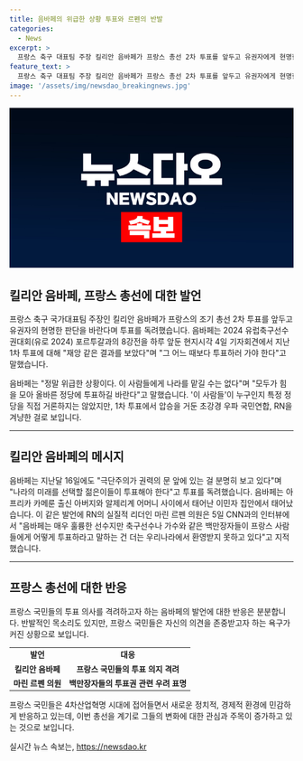 ```yaml
---
title: 음바페의 위급한 상황 투표와 르펜의 반발
categories:
  - News
excerpt: >
  프랑스 축구 대표팀 주장 킬리안 음바페가 프랑스 총선 2차 투표를 앞두고 유권자에게 현명한 선택을 요청했습니다. 1차 투표 결과를 비판하며 재앙 같은 결과라고 언급한 음바페는 모두가 올바른 정당에 힘을 모아 투표하길 바란다고 말했습니다. 그의 발언은 우파 국민연합, RN을 겨냥한 것으로 보여지며, RN의 리더인 마린 르펜 의원은 음바페의 발언을 비판하며 프랑스인은 자기들이 옳다고 생각하는 것에 투표하길 원한다고 반박했습니다.음바페의 이러한 발언은 논란을 불러일으키고 있습니다.
feature_text: >
  프랑스 축구 대표팀 주장 킬리안 음바페가 프랑스 총선 2차 투표를 앞두고 유권자에게 현명한 선택을 요청했습니다. 1차 투표 결과를 비판하며 재앙 같은 결과라고 언급한 음바페는 모두가 올바른 정당에 힘을 모아 투표하길 바란다고 말했습니다. 그의 발언은 우파 국민연합, RN을 겨냥한 것으로 보여지며, RN의 리더인 마린 르펜 의원은 음바페의 발언을 비판하며 프랑스인은 자기들이 옳다고 생각하는 것에 투표하길 원한다고 반박했습니다.음바페의 이러한 발언은 논란을 불러일으키고 있습니다.
image: '/assets/img/newsdao_breakingnews.jpg'
---
```


<p><img src="/assets/img/newsdao_breakingnews.jpg" alt="ontimetimes 속보" /></p>

<h2 data-ke-size="size26">킬리안 음바페, 프랑스 총선에 대한 발언</h2>

<p data-ke-size="size16">프랑스 축구 국가대표팀 주장인 킬리안 음바페가 프랑스의 조기 총선 2차 투표를 앞두고 유권자의 현명한 판단을  바란다며 투표를 독려했습니다. 음바페는 2024 유럽축구선수권대회(유로 2024) 포르투갈과의 8강전을 하루 앞둔 현지시각 4일 기자회견에서 지난 1차 투표에 대해 "재앙 같은 결과를 보았다"며 "그 어느 때보다 투표하러 가야 한다"고 말했습니다.</p>

<p data-ke-size="size16">음바페는 "정말 위급한 상황이다. 이 사람들에게 나라를 맡길 수는 없다"며 "모두가 힘을 모아 올바른 정당에 투표하길 바란다"고 말했습니다. '이 사람들'이 누구인지 특정 정당을 직접 거론하지는 않았지만, 1차 투표에서 압승을 거둔 초강경 우파 국민연합, RN을 겨냥한 걸로 보입니다. </p>

<hr>

<h2 data-ke-size="size26">킬리안 음바페의 메시지</h2>

<p data-ke-size="size16">음바페는 지난달 16일에도 "극단주의가 권력의 문 앞에 있는 걸 분명히 보고 있다"며 "나라의 미래를 선택할 젊은이들이 투표해야 한다"고 투표를 독려했습니다. 음바페는 아프리카 카메룬 출신 아버지와 알제리계 어머니 사이에서 태어난 이민자 집안에서 태어났습니다. 이 같은 발언에 RN의 실질적 리더인 마린 르펜 의원은 5일 CNN과의 인터뷰에서 "음바페는 매우 훌륭한 선수지만 축구선수나 가수와 같은 백만장자들이 프랑스 사람들에게 어떻게 투표하라고 말하는 건 더는 우리나라에서 환영받지 못하고 있다"고 지적했습니다.</p>

<hr>

<h2 data-ke-size="size26">프랑스 총선에 대한 반응</h2>

<p data-ke-size="size16">프랑스 국민들의 투표 의사를 격려하고자 하는 음바페의 발언에 대한 반응은 분분합니다. 반발적인 목소리도 있지만, 프랑스 국민들은 자신의 의견을 존중받고자 하는 욕구가 커진 상황으로 보입니다.</p>

<table>
    <tr>
        <td style="text-align: center; height: 17px;"><b>발언</b></td>
        <td style="text-align: center; height: 17px;"><b>대응</b></td>
    </tr>
    <tr>
        <td style="text-align: center; height: 17px;"><b>킬리안 음바페</b></td>
        <td style="text-align: center; height: 17px;"><b>프랑스 국민들의 투표 의지 격려</b></td>
    </tr>
    <tr>
        <td style="text-align: center; height: 17px;"><b>마린 르펜 의원</b></td>
        <td style="text-align: center; height: 17px;"><b>백만장자들의 투표권 관련 우려 표명</b></td>
    </tr>
</table>

<p data-ke-size="size16">프랑스 국민들은 4차산업혁명 시대에 접어들면서 새로운 정치적, 경제적 환경에 민감하게 반응하고 있는데, 이번 총선을 계기로 그들의 변화에 대한 관심과 주목이 증가하고 있는 것으로 보입니다.</p>
실시간 뉴스 속보는, <a href="https://newsdao.kr" rel="dofollow">https://newsdao.kr</a>


